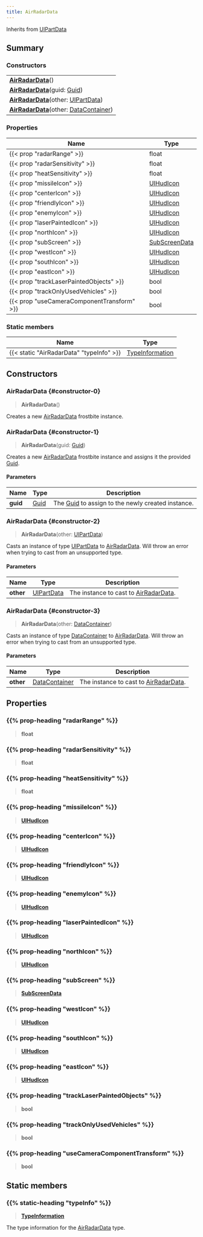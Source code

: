```yaml
---
title: AirRadarData
---
```


Inherits from [UIPartData](/vext/ref/fb/uipartdata)

## Summary

### Constructors

|  |
| --- |
| **[AirRadarData](#constructor-0)**() |
| **[AirRadarData](#constructor-1)**(guid: [Guid](/vext/ref/shared/type/guid)) |
| **[AirRadarData](#constructor-2)**(other: [UIPartData](/vext/ref/fb/uipartdata)) |
| **[AirRadarData](#constructor-3)**(other: [DataContainer](/vext/ref/shared/type/datacontainer)) |

### Properties

| Name | Type |
| ---- | ---- |
| {{< prop "radarRange" >}} | float |
| {{< prop "radarSensitivity" >}} | float |
| {{< prop "heatSensitivity" >}} | float |
| {{< prop "missileIcon" >}} | [UIHudIcon](/vext/ref/fb/uihudicon) |
| {{< prop "centerIcon" >}} | [UIHudIcon](/vext/ref/fb/uihudicon) |
| {{< prop "friendlyIcon" >}} | [UIHudIcon](/vext/ref/fb/uihudicon) |
| {{< prop "enemyIcon" >}} | [UIHudIcon](/vext/ref/fb/uihudicon) |
| {{< prop "laserPaintedIcon" >}} | [UIHudIcon](/vext/ref/fb/uihudicon) |
| {{< prop "northIcon" >}} | [UIHudIcon](/vext/ref/fb/uihudicon) |
| {{< prop "subScreen" >}} | [SubScreenData](/vext/ref/fb/subscreendata) |
| {{< prop "westIcon" >}} | [UIHudIcon](/vext/ref/fb/uihudicon) |
| {{< prop "southIcon" >}} | [UIHudIcon](/vext/ref/fb/uihudicon) |
| {{< prop "eastIcon" >}} | [UIHudIcon](/vext/ref/fb/uihudicon) |
| {{< prop "trackLaserPaintedObjects" >}} | bool |
| {{< prop "trackOnlyUsedVehicles" >}} | bool |
| {{< prop "useCameraComponentTransform" >}} | bool |

### Static members

| Name | Type |
| ---- | ---- |
| {{< static "AirRadarData" "typeInfo" >}} | [TypeInformation](/vext/ref/shared/type/typeinformation) |

## Constructors

### AirRadarData {#constructor-0}

> **AirRadarData**()

Creates a new [AirRadarData](/vext/ref/fb/airradardata) frostbite instance.

### AirRadarData {#constructor-1}

> **AirRadarData**(guid: [Guid](/vext/ref/shared/type/guid))

Creates a new [AirRadarData](/vext/ref/fb/airradardata) frostbite instance and assigns it the provided [Guid](/vext/ref/shared/type/guid).

#### Parameters

| Name | Type | Description |
| ---- | ---- | ----------- |
| **guid** | [Guid](/vext/ref/shared/type/guid) | The [Guid](/vext/ref/shared/type/guid) to assign to the newly created instance. |

### AirRadarData {#constructor-2}

> **AirRadarData**(other: [UIPartData](/vext/ref/fb/uipartdata))

Casts an instance of type [UIPartData](/vext/ref/fb/uipartdata) to [AirRadarData](/vext/ref/fb/airradardata). Will throw an error when trying to cast from an unsupported type.

#### Parameters

| Name | Type | Description |
| ---- | ---- | ----------- |
| **other** | [UIPartData](/vext/ref/fb/uipartdata) | The instance to cast to [AirRadarData](/vext/ref/fb/airradardata). |

### AirRadarData {#constructor-3}

> **AirRadarData**(other: [DataContainer](/vext/ref/shared/type/datacontainer))

Casts an instance of type [DataContainer](/vext/ref/shared/type/datacontainer) to [AirRadarData](/vext/ref/fb/airradardata). Will throw an error when trying to cast from an unsupported type.

#### Parameters

| Name | Type | Description |
| ---- | ---- | ----------- |
| **other** | [DataContainer](/vext/ref/shared/type/datacontainer) | The instance to cast to [AirRadarData](/vext/ref/fb/airradardata). |

## Properties

### {{% prop-heading "radarRange" %}}

> **float**

### {{% prop-heading "radarSensitivity" %}}

> **float**

### {{% prop-heading "heatSensitivity" %}}

> **float**

### {{% prop-heading "missileIcon" %}}

> **[UIHudIcon](/vext/ref/fb/uihudicon)**

### {{% prop-heading "centerIcon" %}}

> **[UIHudIcon](/vext/ref/fb/uihudicon)**

### {{% prop-heading "friendlyIcon" %}}

> **[UIHudIcon](/vext/ref/fb/uihudicon)**

### {{% prop-heading "enemyIcon" %}}

> **[UIHudIcon](/vext/ref/fb/uihudicon)**

### {{% prop-heading "laserPaintedIcon" %}}

> **[UIHudIcon](/vext/ref/fb/uihudicon)**

### {{% prop-heading "northIcon" %}}

> **[UIHudIcon](/vext/ref/fb/uihudicon)**

### {{% prop-heading "subScreen" %}}

> **[SubScreenData](/vext/ref/fb/subscreendata)**

### {{% prop-heading "westIcon" %}}

> **[UIHudIcon](/vext/ref/fb/uihudicon)**

### {{% prop-heading "southIcon" %}}

> **[UIHudIcon](/vext/ref/fb/uihudicon)**

### {{% prop-heading "eastIcon" %}}

> **[UIHudIcon](/vext/ref/fb/uihudicon)**

### {{% prop-heading "trackLaserPaintedObjects" %}}

> **bool**

### {{% prop-heading "trackOnlyUsedVehicles" %}}

> **bool**

### {{% prop-heading "useCameraComponentTransform" %}}

> **bool**

## Static members

### {{% static-heading "typeInfo" %}}

> **[TypeInformation](/vext/ref/shared/type/typeinformation)**

The type information for the [AirRadarData](/vext/ref/fb/airradardata) type.

